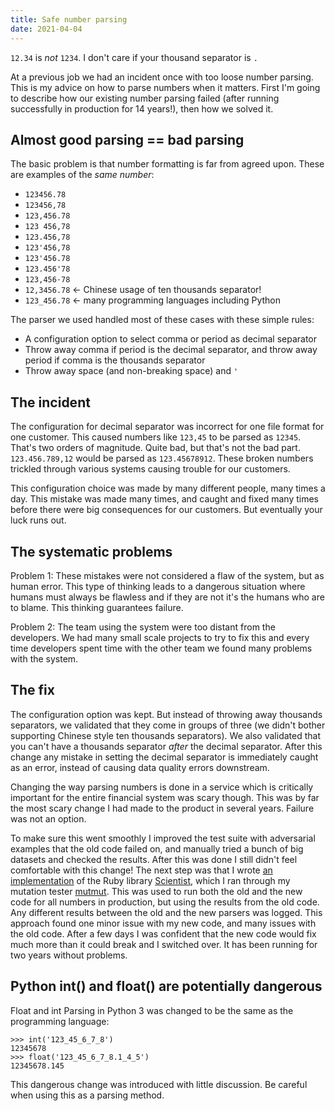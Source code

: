 ```yaml
---
title: Safe number parsing
date: 2021-04-04 
---
```


`12.34` is *not* `1234`. I don't care if your thousand separator is `.`

At a previous job we had an incident once with too loose number parsing. This is my advice on how to parse numbers when it matters. First I'm going to describe how our existing number parsing failed (after running successfully in production for 14 years!), then how we solved it. 

## Almost good parsing == bad parsing

The basic problem is that number formatting is far from agreed upon. These are examples of the *same number*:

- `123456.78`
- `123456,78`
- `123,456.78` 
- `123 456,78`
- `123.456,78`
- `123'456,78`
- `123'456.78`
- `123.456'78`
- `123,456·78`
- `12,3456.78`  <- Chinese usage of ten thousands separator!
- `123_456.78`  <- many programming languages including Python

The parser we used handled most of these cases with these simple rules:
- A configuration option to select comma or period as decimal separator
- Throw away comma if period is the decimal separator, and throw away period if comma is the thousands separator
- Throw away space (and non-breaking space) and `'`

## The incident

The configuration for decimal separator was incorrect for one file format for one customer. This caused numbers like `123,45` to be parsed as `12345`. That's two orders of magnitude. Quite bad, but that's not the bad part. `123.456.789,12` would be parsed as `123.45678912`. These broken numbers trickled through various systems causing trouble for our customers.

This configuration choice was made by many different people, many times a day. This mistake was made many times, and caught and fixed many times before there were big consequences for our customers. But eventually your luck runs out. 

## The systematic problems

Problem 1: These mistakes were not considered a flaw of the system, but as human error. This type of thinking leads to a dangerous situation where humans must always be flawless and if they are not it's the humans who are to blame. This thinking guarantees failure. 

Problem 2: The team using the system were too distant from the developers. We had many small scale projects to try to fix this and every time developers spent time with the other team we found many problems with the system. 

## The fix

The configuration option was kept. But instead of throwing away thousands separators, we validated that they come in groups of three (we didn't bother supporting Chinese style ten thousands separators). We also validated that you can't have a thousands separator *after* the decimal separator. After this change any mistake in setting the decimal separator is immediately caught as an error, instead of causing data quality errors downstream.

Changing the way parsing numbers is done in a service which is critically important for the entire financial system was scary though. This was by far the most scary change I had made to the product in several years. Failure was not an option. 

To make sure this went smoothly I improved the test suite with adversarial examples that the old code failed on, and manually tried a bunch of big datasets and checked the results. After this was done I still didn't feel comfortable with this change! The next step was that I wrote [an implementation](https://github.com/boxed/scientist) of the Ruby library [Scientist](https://github.com/github/scientist), which I ran through my mutation tester [mutmut](https://github.com/boxed/mutmut). This was used to run both the old and the new code for all numbers in production, but using the results from the old code. Any different results between the old and the new parsers was logged. This approach found one minor issue with my new code, and many issues with the old code. After a few days I was confident that the new code would fix much more than it could break and I switched over. It has been running for two years without problems.


## Python int() and float() are potentially dangerous

Float and int Parsing in Python 3 was changed to be the same as the programming language:

```pycon
>>> int('123_45_6_7_8')
12345678
>>> float('123_45_6_7_8.1_4_5')
12345678.145
```
This dangerous change was introduced with little discussion. Be careful when using this as a parsing method.
